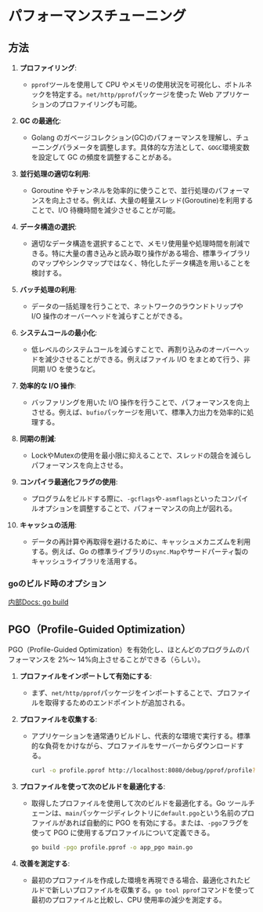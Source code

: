 # パフォーマンスチューニング

## 方法

1. **プロファイリング**:

   - `pprof`ツールを使用して CPU やメモリの使用状況を可視化し、ボトルネックを特定する。`net/http/pprof`パッケージを使った Web アプリケーションのプロファイリングも可能。

2. **GC の最適化**:

   - Golang のガベージコレクション(GC)のパフォーマンスを理解し、チューニングパラメータを調整します。具体的な方法として、`GOGC`環境変数を設定して GC の頻度を調整することがある。

3. **並行処理の適切な利用**:

   - Goroutine やチャンネルを効率的に使うことで、並行処理のパフォーマンスを向上させる。例えば、大量の軽量スレッド(Goroutine)を利用することで、I/O 待機時間を減少させることが可能。

4. **データ構造の選択**:

   - 適切なデータ構造を選択することで、メモリ使用量や処理時間を削減できる。特に大量の書き込みと読み取り操作がある場合、標準ライブラリのマップやシンクマップではなく、特化したデータ構造を用いることを検討する。

5. **バッチ処理の利用**:

   - データの一括処理を行うことで、ネットワークのラウンドトリップや I/O 操作のオーバーヘッドを減らすことができる。

6. **システムコールの最小化**:

   - 低レベルのシステムコールを減らすことで、再割り込みのオーバーヘッドを減少させることができる。例えばファイル I/O をまとめて行う、非同期 I/O を使うなど。

7. **効率的な I/O 操作**:

   - バッファリングを用いた I/O 操作を行うことで、パフォーマンスを向上させる。例えば、`bufio`パッケージを用いて、標準入力出力を効率的に処理する。

8. **同期の削減**:

   - LockやMutexの使用を最小限に抑えることで、スレッドの競合を減らしパフォーマンスを向上させる。

9. **コンパイラ最適化フラグの使用**:

   - プログラムをビルドする際に、`-gcflags`や`-asmflags`といったコンパイルオプションを調整することで、パフォーマンスの向上が図れる。

10. **キャッシュの活用**:
    - データの再計算や再取得を避けるために、キャッシュメカニズムを利用する。例えば、Go の標準ライブラリの`sync.Map`やサードパーティ製のキャッシュライブラリを活用する。

### goのビルド時のオプション

[内部Docs: go build](./go-command.md#ビルド時)

## PGO（Profile-Guided Optimization）

PGO（Profile-Guided Optimization）を有効化し、ほとんどのプログラムのパフォーマンスを 2%～ 14%向上させることができる（らしい）。

1. **プロファイルをインポートして有効にする**:

   - まず、`net/http/pprof`パッケージをインポートすることで、プロファイルを取得するためのエンドポイントが追加される。

2. **プロファイルを収集する**:

   - アプリケーションを通常通りビルドし、代表的な環境で実行する。標準的な負荷をかけながら、プロファイルをサーバーからダウンロードする。

     ```bash
     curl -o profile.pprof http://localhost:8080/debug/pprof/profile?seconds=60
     ```

3. **プロファイルを使って次のビルドを最適化する**:

   - 取得したプロファイルを使用して次のビルドを最適化する。Go ツールチェーンは、`main`パッケージディレクトリに`default.pgo`という名前のプロファイルがあれば自動的に PGO を有効にする。または、`-pgo`フラグを使って PGO に使用するプロファイルについて定義できる。

     ```bash
     go build -pgo profile.pprof -o app_pgo main.go
     ```

4. **改善を測定する**:
   - 最初のプロファイルを作成した環境を再現できる場合、最適化されたビルドで新しいプロファイルを収集する。`go tool pprof`コマンドを使って最初のプロファイルと比較し、CPU 使用率の減少を測定する。

